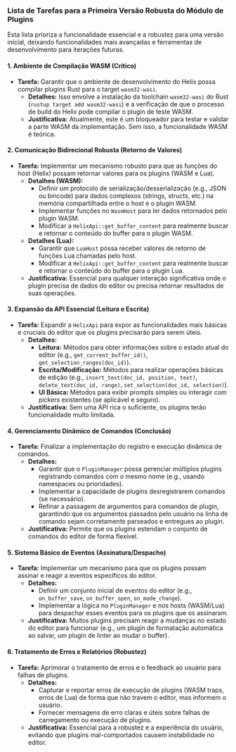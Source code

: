 ### Lista de Tarefas para a Primeira Versão Robusta do Módulo de Plugins

Esta lista prioriza a funcionalidade essencial e a robustez para uma versão inicial, deixando funcionalidades mais avançadas e ferramentas de desenvolvimento para iterações futuras.

#### **1. Ambiente de Compilação WASM (Crítico)**

*   **Tarefa:** Garantir que o ambiente de desenvolvimento do Helix possa compilar plugins Rust para o target `wasm32-wasi`.
    *   **Detalhes:** Isso envolve a instalação da toolchain `wasm32-wasi` do Rust (`rustup target add wasm32-wasi`) e a verificação de que o processo de build do Helix pode compilar o plugin de teste WASM.
    *   **Justificativa:** Atualmente, este é um bloqueador para testar e validar a parte WASM da implementação. Sem isso, a funcionalidade WASM é teórica.

#### **2. Comunicação Bidirecional Robusta (Retorno de Valores)**

*   **Tarefa:** Implementar um mecanismo robusto para que as funções do host (Helix) possam retornar valores para os plugins (WASM e Lua).
    *   **Detalhes (WASM):**
        *   Definir um protocolo de serialização/desserialização (e.g., JSON ou bincode) para dados complexos (strings, structs, etc.) na memória compartilhada entre o host e o plugin WASM.
        *   Implementar funções no `WasmHost` para ler dados retornados pelo plugin WASM.
        *   Modificar a `HelixApi::get_buffer_content` para realmente buscar e retornar o conteúdo do buffer para o plugin WASM.
    *   **Detalhes (Lua):**
        *   Garantir que `LuaHost` possa receber valores de retorno de funções Lua chamadas pelo host.
        *   Modificar a `HelixApi::get_buffer_content` para realmente buscar e retornar o conteúdo do buffer para o plugin Lua.
    *   **Justificativa:** Essencial para qualquer interação significativa onde o plugin precisa de dados do editor ou precisa retornar resultados de suas operações.

#### **3. Expansão da API Essencial (Leitura e Escrita)**

*   **Tarefa:** Expandir a `HelixApi` para expor as funcionalidades mais básicas e cruciais do editor que os plugins precisarão para serem úteis.
    *   **Detalhes:**
        *   **Leitura:** Métodos para obter informações sobre o estado atual do editor (e.g., `get_current_buffer_id()`, `get_selection_ranges(doc_id)`).
        *   **Escrita/Modificação:** Métodos para realizar operações básicas de edição (e.g., `insert_text(doc_id, position, text)`, `delete_text(doc_id, range)`, `set_selection(doc_id, selection)`).
        *   **UI Básica:** Métodos para exibir prompts simples ou interagir com pickers existentes (se aplicável e seguro).
    *   **Justificativa:** Sem uma API rica o suficiente, os plugins terão funcionalidade muito limitada.

#### **4. Gerenciamento Dinâmico de Comandos (Conclusão)**

*   **Tarefa:** Finalizar a implementação do registro e execução dinâmica de comandos.
    *   **Detalhes:**
        *   Garantir que o `PluginManager` possa gerenciar múltiplos plugins registrando comandos com o mesmo nome (e.g., usando namespaces ou prioridades).
        *   Implementar a capacidade de plugins desregistrarem comandos (se necessário).
        *   Refinar a passagem de argumentos para comandos de plugin, garantindo que os argumentos passados pelo usuário na linha de comando sejam corretamente parseados e entregues ao plugin.
    *   **Justificativa:** Permite que os plugins estendam o conjunto de comandos do editor de forma flexível.

#### **5. Sistema Básico de Eventos (Assinatura/Despacho)**

*   **Tarefa:** Implementar um mecanismo para que os plugins possam assinar e reagir a eventos específicos do editor.
    *   **Detalhes:**
        *   Definir um conjunto inicial de eventos do editor (e.g., `on_buffer_save`, `on_buffer_open`, `on_mode_change`).
        *   Implementar a lógica no `PluginManager` e nos hosts (WASM/Lua) para despachar esses eventos para os plugins que os assinaram.
    *   **Justificativa:** Muitos plugins precisam reagir a mudanças no estado do editor para funcionar (e.g., um plugin de formatação automática ao salvar, um plugin de linter ao mudar o buffer).

#### **6. Tratamento de Erros e Relatórios (Robustez)**

*   **Tarefa:** Aprimorar o tratamento de erros e o feedback ao usuário para falhas de plugins.
    *   **Detalhes:**
        *   Capturar e reportar erros de execução de plugins (WASM traps, erros de Lua) de forma que não travem o editor, mas informem o usuário.
        *   Fornecer mensagens de erro claras e úteis sobre falhas de carregamento ou execução de plugins.
    *   **Justificativa:** Essencial para a robustez e a experiência do usuário, evitando que plugins mal-comportados causem instabilidade no editor.
